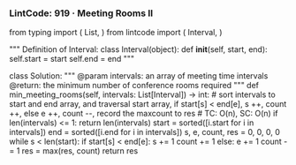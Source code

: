 ### LintCode: 919 · Meeting Rooms II
from typing import (
    List,
)
from lintcode import (
    Interval,
)

"""
Definition of Interval:
class Interval(object):
    def __init__(self, start, end):
        self.start = start
        self.end = end
"""

class Solution:
    """
    @param intervals: an array of meeting time intervals
    @return: the minimum number of conference rooms required
    """
    def min_meeting_rooms(self, intervals: List[Interval]) -> int:
        # sort intervals to start and end array, and traversal start array, if start[s] < end[e], s ++, count ++, else e ++, count --, record the maxcount to res
        # TC: O(n), SC: O(n)
        if len(intervals) <= 1: return len(intervals)
        start = sorted([i.start for i in intervals])
        end = sorted([i.end for i in intervals])
        s, e, count, res = 0, 0, 0, 0
        while s < len(start):
            if start[s] < end[e]:
                s += 1
                count += 1
            else:
                e += 1
                count -= 1
            res = max(res, count)
        return res